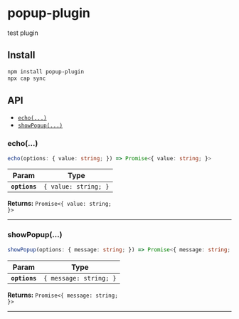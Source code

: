 # popup-plugin

test plugin

## Install

```bash
npm install popup-plugin
npx cap sync
```

## API

<docgen-index>

* [`echo(...)`](#echo)
* [`showPopup(...)`](#showpopup)

</docgen-index>

<docgen-api>
<!--Update the source file JSDoc comments and rerun docgen to update the docs below-->

### echo(...)

```typescript
echo(options: { value: string; }) => Promise<{ value: string; }>
```

| Param         | Type                            |
| ------------- | ------------------------------- |
| **`options`** | <code>{ value: string; }</code> |

**Returns:** <code>Promise&lt;{ value: string; }&gt;</code>

--------------------


### showPopup(...)

```typescript
showPopup(options: { message: string; }) => Promise<{ message: string; }>
```

| Param         | Type                              |
| ------------- | --------------------------------- |
| **`options`** | <code>{ message: string; }</code> |

**Returns:** <code>Promise&lt;{ message: string; }&gt;</code>

--------------------

</docgen-api>
